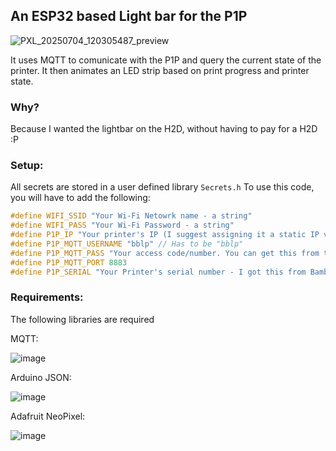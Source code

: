 ## An ESP32 based Light bar for the P1P

![PXL_20250704_120305487_preview](https://github.com/user-attachments/assets/932a959b-a7a2-456f-94c3-db689ee48fa1)

It uses MQTT to comunicate with the P1P and query the current state of the printer. It then animates an LED strip based on print progress and printer state.

### Why?

Because I wanted the lightbar on the H2D, without having to pay for a H2D :P

### Setup:

All secrets are stored in a user defined library ```Secrets.h```
To use this code, you will have to add the following:

```c++
#define WIFI_SSID "Your Wi-Fi Netowrk name - a string"
#define WIFI_PASS "Your Wi-Fi Password - a string"
#define P1P_IP "Your printer's IP (I suggest assigning it a static IP via your router's admin page) - a string"
#define P1P_MQTT_USERNAME "bblp" // Has to be "bblp"
#define P1P_MQTT_PASS "Your access code/number. You can get this from the pritner's display under the Wi-Fi section - a string"
#define P1P_MQTT_PORT 8883
#define P1P_SERIAL "Your Printer's serial number - I got this from BambuStudio Device tab - a string"
```

### Requirements:
The following libraries are required

MQTT:

![image](https://github.com/user-attachments/assets/0e1ac0aa-984d-4796-be48-661068b50eb4)

Arduino JSON:

![image](https://github.com/user-attachments/assets/fcf32635-d4e3-4d75-9684-3f519734e3af)

Adafruit NeoPixel:

![image](https://github.com/user-attachments/assets/b61870b0-32be-4521-8811-cf35b78bc4d7)

